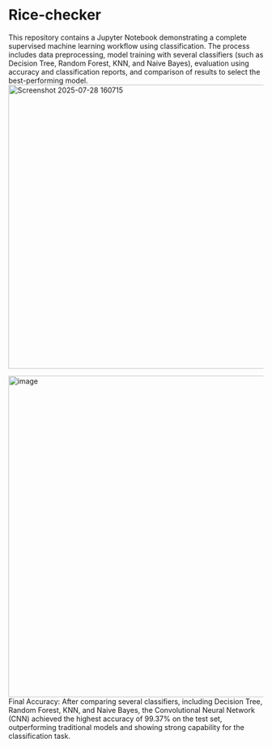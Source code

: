 # Rice-checker
This repository contains a Jupyter Notebook demonstrating a complete supervised machine learning workflow using classification. The process includes data preprocessing, model training with several classifiers (such as Decision Tree, Random Forest, KNN, and Naive Bayes), evaluation using accuracy and classification reports, and comparison of results to select the best-performing model.
<img width="1107" height="560" alt="Screenshot 2025-07-28 160715" src="https://github.com/user-attachments/assets/cdeec58c-15ea-429b-bd97-fe5dcb733c88" />

<img width="1283" height="634" alt="image" src="https://github.com/user-attachments/assets/d0439263-65ea-45b3-a57f-de74b30c40eb" />
Final Accuracy: After comparing several classifiers, including Decision Tree, Random Forest, KNN, and Naive Bayes, the Convolutional Neural Network (CNN) achieved the highest accuracy of 99.37% on the test set, outperforming traditional models and showing strong capability for the classification task.

